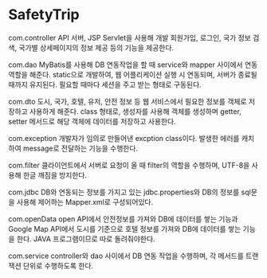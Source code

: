 # SafetyTrip

com.controller
API 서버, JSP Servlet을 사용해 개발
회원가입, 로그인, 국가 정보 검색, 국가별 상세페이지의 정보 제공 등의 기능을 제공한다.

com.dao
MyBatis를 사용해 DB 연동작업을 할 때 service와 mapper 사이에서 연동 역할을 해준다.
static으로 개발하여, 웹 어플리케이션 실행 시 연동되며, 서버가 종료될 때까지 유지된다.
필요할 때마다 세션을 주고 받는 형태로 구동된다.

com.dto
도시, 국가, 호텔, 유저, 안전 정보 등 웹 서비스에서 필요한 정보를 객체로 저장하고 사용하게 해준다.
class 형태로, 생성자를 사용해 객체를 생성하며 getter, setter 메서드로 해당 객체에 데이터를 저장하고 사용한다.

com.exception
개발자가 임의로 만들어낸 excption class이다.
발생한 에러를 캐치하여 message로 전달하는 기능을 수행한다.

com.filter
클라이언트에서 서버로 요청이 올 때 filter의 역할을 수행하며,
UTF-8을 사용해 한글 깨짐을 방지한다.

com.jdbc
DB와 연동되는 정보를 가지고 있는 jdbc.properties와 DB의 정보를 sql문을 사용해 제어하는 Mapper.xml로 구성되어있다.

com.openData
open API에서 안전정보를 가져와 DB에 데이터를 쌓는 기능과
Google Map API에서 도시를 기준으로 호텔 정보를 가져와 DB에 데이터를 쌓는 기능을 한다.
JAVA 프로그램이므로 따로 돌려줘야한다.

com.service
controller와 dao 사이에서 DB 연동 작업을 수행하며,
각 메서드를 트랜잭션 단위로 수행하도록 한다.

